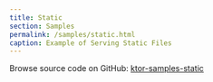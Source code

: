 ```yaml
---
title: Static
section: Samples
permalink: /samples/static.html
caption: Example of Serving Static Files
---
```


Browse source code on GitHub: [ktor-samples-static](https://github.com/ktorio/ktor/tree/master/ktor-samples/ktor-samples-static)
